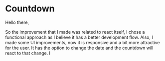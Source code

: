 # Countdown

Hello there,

So the improvement that I made was related to react itself, I chose a functional approach as I believe it has a better development flow. Also, I made some UI improvements, now it is responsive and a bit more attractive for the user. It has the option to change the date and the countdown will react to that change.
I 
